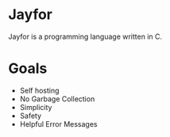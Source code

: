 # Jayfor
Jayfor is a programming language written in C.

# Goals
* Self hosting
* No Garbage Collection
* Simplicity
* Safety
* Helpful Error Messages